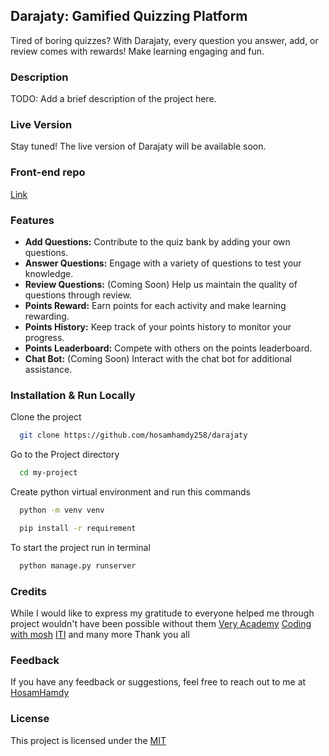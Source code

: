 ## Darajaty: Gamified Quizzing Platform

Tired of boring quizzes? With Darajaty, every question you answer, add, or review comes with rewards! Make learning engaging and fun.

### Description

TODO: Add a brief description of the project here.

### Live Version

Stay tuned! The live version of Darajaty will be available soon.

### Front-end repo

[Link](https://github.com/hosamhamdy258/darajaty-frontend)

### Features

- **Add Questions:** Contribute to the quiz bank by adding your own questions.
- **Answer Questions:** Engage with a variety of questions to test your knowledge.
- **Review Questions:** (Coming Soon) Help us maintain the quality of questions through review.
- **Points Reward:** Earn points for each activity and make learning rewarding.
- **Points History:** Keep track of your points history to monitor your progress.
- **Points Leaderboard:** Compete with others on the points leaderboard.
- **Chat Bot:** (Coming Soon) Interact with the chat bot for additional assistance.

### Installation & Run Locally

Clone the project

```bash
  git clone https://github.com/hosamhamdy258/darajaty
```

Go to the Project directory

```bash
  cd my-project
```

Create python virtual environment and run this commands

```bash
  python -m venv venv
```

```bash
  pip install -r requirement
```

To start the project run in terminal

```bash
  python manage.py runserver
```

### Credits

While I would like to express my gratitude to everyone helped me through project wouldn't have been possible without them
[Very Academy](https://www.youtube.com/@veryacademy)
[Coding with mosh](https://codewithmosh.com/)
[ITI](https://iti.gov.eg/iti/home)
and many more Thank you all

### Feedback

If you have any feedback or suggestions, feel free to reach out to me at [HosamHamdy](mailto:hosamhamdy258@gmail.com)

### License

This project is licensed under the [MIT](https://choosealicense.com/licenses/mit/)
